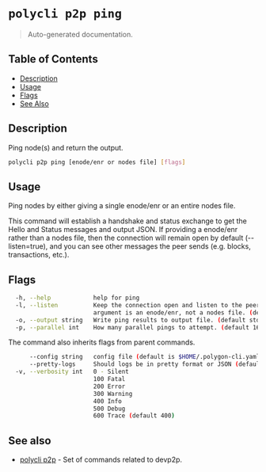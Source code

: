 # `polycli p2p ping`

> Auto-generated documentation.

## Table of Contents

- [Description](#description)
- [Usage](#usage)
- [Flags](#flags)
- [See Also](#see-also)

## Description

Ping node(s) and return the output.

```bash
polycli p2p ping [enode/enr or nodes file] [flags]
```

## Usage

Ping nodes by either giving a single enode/enr or an entire nodes file.

This command will establish a handshake and status exchange to get the Hello and
Status messages and output JSON. If providing a enode/enr rather than a nodes
file, then the connection will remain open by default (--listen=true), and you
can see other messages the peer sends (e.g. blocks, transactions, etc.).
## Flags

```bash
  -h, --help            help for ping
  -l, --listen          Keep the connection open and listen to the peer. This only works if the first
                        argument is an enode/enr, not a nodes file. (default true)
  -o, --output string   Write ping results to output file. (default stdout)
  -p, --parallel int    How many parallel pings to attempt. (default 16)
```

The command also inherits flags from parent commands.

```bash
      --config string   config file (default is $HOME/.polygon-cli.yaml)
      --pretty-logs     Should logs be in pretty format or JSON (default true)
  -v, --verbosity int   0 - Silent
                        100 Fatal
                        200 Error
                        300 Warning
                        400 Info
                        500 Debug
                        600 Trace (default 400)
```

## See also

- [polycli p2p](polycli_p2p.md) - Set of commands related to devp2p.
